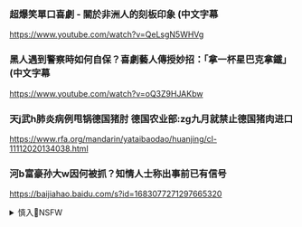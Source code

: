 ### 超爆笑單口喜劇 - 關於非洲人的刻板印象 (中文字幕
https://www.youtube.com/watch?v=QeLsgN5WHVg

### 黑人遇到警察時如何自保？喜劇藝人傳授妙招：「拿一杯星巴克拿鐵」(中文字幕
https://www.youtube.com/watch?v=oQ3Z9HJAKbw

### 天j武h肺炎病例甩锅德国猪肘 德国农业部:zg九月就禁止德国猪肉进口
https://www.rfa.org/mandarin/yataibaodao/huanjing/cl-11112020134038.html

### 河b富豪孙大w因何被抓？知情人士称出事前已有信号
https://baijiahao.baidu.com/s?id=1683077271297665320

<details><summary>慎入🔞NSFW</summary>

Not Safe For Work
![](https://upload.wikimedia.org/wikipedia/commons/thumb/d/d3/Biohazard_Symbol_Specification.png/210px-Biohazard_Symbol_Specification.png)

<details><summary><b>风险自理Use At Your Own Risk🈲</summary>

### 让h船精神”扎根青少年心中
http://www.jyb.cn/rmtzgjyb/201903/t20190303_214922.html

Nisego🔞
@Niseworks
`Emkv_VHWMAIT5MB (4096×3964)`<br>
![](https://pbs.twimg.com/media/Emkv_VHWMAIT5MB?format=jpg&name=orig)

### 德媒猜析zg迟迟不肯祝贺拜登关键4原因
https://www.rfi.fr/cn/zg/20201111-德媒猜析zg迟迟不肯祝贺拜登关键4原因

拜登在选战中怒斥zgg产d，甚至将zggj主xxjp称作“匪徒

由于z方x传机器企图带出“美国m主z度乱象环生”的风向，不表态亦可助长此番言论发酵。

### zg严控g人上境外社媒 发推转推点赞都可能遭“寻滋
https://www.voachinese.com/a/Chinese-authorities-punish-citizens-for-retweeting-or-reposting-on-foreign-social-media-20201110/5653617.html

### 德语媒体：谈人q 就断网
https://www.dw.com/zh/德语媒体谈人权-就断网/a-55567710

当他说到'现在来谈谈人q问题吧…' 网络连接突然中断。此后多次尝试重新连接都未能成功。

不了解zg安全机关运作方式的人，恐怕会认为这只是一次令人烦恼的网络故障，当时在场的大多数欧盟议员也都认为这只是无线网络不够稳定而已。"

文章作者写道，作为常驻bj的记者，他深知网络中断绝不是偶然事件。因为每逢敏感话题，记者的网络也都会准时发生"故障

xjp领d下的zg，已经不再花费力气去掩饰打y言lz由的行为了。

</details>
</details>
